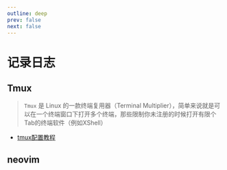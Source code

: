 ```yaml
---
outline: deep
prev: false
next: false
---
```


# 记录日志

## Tmux

> `Tmux` 是 Linux 的一款终端复用器（Terminal Multiplier），简单来说就是可以在一个终端窗口下打开多个终端，那些限制你未注册的时候打开有限个Tab的终端软件（例如XShell）

* [tmux配置教程](/blog/tmux/index.md)

## neovim


